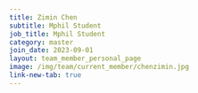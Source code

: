 ```yaml
---
title: Zimin Chen
subtitle: Mphil Student
job_title: Mphil Student
category: master
join_date: 2023-09-01
layout: team_member_personal_page
image: /img/team/current_member/chenzimin.jpg
link-new-tab: true
---
```


